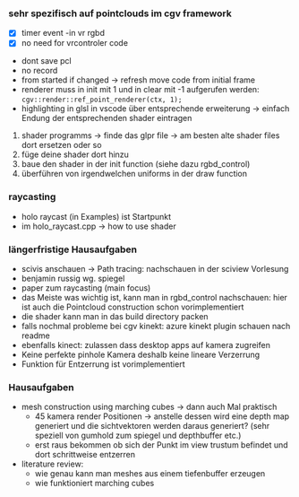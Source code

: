 ### sehr spezifisch auf pointclouds im cgv framework

- [x] timer event -in vr rgbd
- [x] no need for vrcontroler code 

- dont save pcl
- no record
- from started if changed -> refresh
  move code from initial frame
- renderer muss in init mit 1 und in clear mit -1 aufgerufen werden:
  `cgv::render::ref_point_renderer(ctx, 1);`
- highlighting in glsl in vscode über entsprechende erweiterung -> einfach Endung der entsprechenden shader eintragen

1. shader programms -> finde das glpr file -> am besten alte shader files dort ersetzen oder so
2. füge deine shader dort hinzu
3. baue den shader in der init function (siehe dazu rgbd_control)
4. überführen von irgendwelchen uniforms in der draw function

### raycasting

- holo raycast (in Examples) ist Startpunkt
- im holo_raycast.cpp -> how to use shader

### längerfristige Hausaufgaben

- scivis anschauen -> Path tracing: nachschauen in der sciview Vorlesung
- benjamin russig wg. spiegel
- paper zum raycasting (main focus)
- das Meiste was wichtig ist, kann man in rgbd_control nachschauen: hier ist auch die Pointcloud construction schon vorimplementiert
- die shader kann man in das build directory packen
- falls nochmal probleme bei cgv kinekt: azure kinekt plugin schauen nach readme
- ebenfalls kinect: zulassen dass desktop apps auf kamera zugreifen
- Keine perfekte pinhole Kamera deshalb keine lineare Verzerrung
- Funktion für Entzerrung ist vorimplementiert

### Hausaufgaben

- mesh construction using marching cubes -> dann auch Mal praktisch
  - 45 kamera render Positionen -> anstelle dessen wird eine depth map generiert und die sichtvektoren werden daraus generiert? (sehr speziell von gumhold zum spiegel und depthbuffer etc.)
  - erst raus bekommen ob sich der Punkt im view trustum befindet und dort schrittweise entzerren
- literature review:
  - wie genau kann man meshes aus einem tiefenbuffer erzeugen
  - wie funktioniert marching cubes
